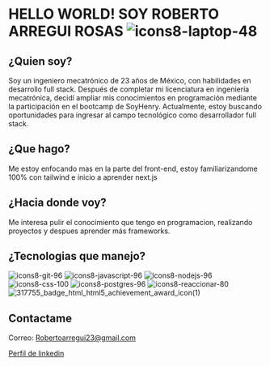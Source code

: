 # HELLO WORLD! SOY ROBERTO ARREGUI ROSAS ![icons8-laptop-48](https://github.com/RobertoAR23/RobertoAR23/assets/102274522/74ddbdbb-151b-4df8-8597-01f5f0fe8a68)

## ¿Quien soy?
Soy un ingeniero mecatrónico de 23 años de México, con habilidades en desarrollo full stack. Después de completar mi licenciatura en ingeniería mecatrónica, decidí ampliar mis conocimientos en programación mediante la participación en el bootcamp de SoyHenry. Actualmente, estoy buscando oportunidades para ingresar al campo tecnológico como desarrollador full stack.

## ¿Que hago?
Me estoy enfocando mas en la parte del front-end, estoy familiarizandome 100% con tailwind e inicio a aprender next.js

## ¿Hacia donde voy?
Me interesa pulir el conocimiento que tengo en programacion, realizando proyectos y despues aprender más frameworks.

## ¿Tecnologias que manejo?
![icons8-git-96](https://github.com/RobertoAR23/RobertoAR23/assets/102274522/06de680c-46fe-4437-832c-d6872f41aaf3)
![icons8-javascript-96](https://github.com/RobertoAR23/RobertoAR23/assets/102274522/903dc378-46be-422a-ade4-e9e3dc2ba396)
![icons8-nodejs-96](https://github.com/RobertoAR23/RobertoAR23/assets/102274522/92075bb2-03b8-4a3b-8355-7168531a7e66)
![icons8-css-100](https://github.com/RobertoAR23/RobertoAR23/assets/102274522/b90fb99e-5062-48cd-947f-6473077e0876)
![icons8-postgres-96](https://github.com/RobertoAR23/RobertoAR23/assets/102274522/9e2941ed-1fa6-4b3e-8c14-b2d039acd79b)
![icons8-reaccionar-80](https://github.com/RobertoAR23/RobertoAR23/assets/102274522/494ae2fb-cd34-4a77-8f60-5cb9b3d85fca)
![317755_badge_html_html5_achievement_award_icon(1)](https://github.com/RobertoAR23/RobertoAR23/assets/102274522/f82703a2-a5cd-4b68-86fa-62025efe4993)

## Contactame
Correo: Robertoarregui23@gmail.com

[Perfil de linkedin](https://www.linkedin.com/in/roberto-arregui-rosas-7a7803206/)
